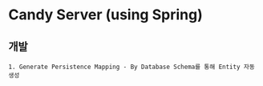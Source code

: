 # Candy Server (using Spring)

## 개발

```
1. Generate Persistence Mapping - By Database Schema를 통해 Entity 자동 생성  
```